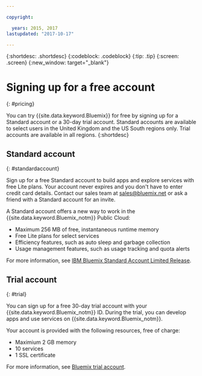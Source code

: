 ```yaml
---

copyright:

  years: 2015, 2017
lastupdated: "2017-10-17"

---
```


{:shortdesc: .shortdesc}
{:codeblock: .codeblock}
{:tip: .tip}
{:screen: .screen}
{:new_window: target="_blank"}

# Signing up for a free account
{: #pricing}

You can try {{site.data.keyword.Bluemix}} for free by signing up for a Standard account or a 30-day trial account. Standard accounts are available to select users in the United Kingdom and the US South regions only. Trial accounts are available in all regions. 
{:shortdesc}

## Standard account
{: #standardaccount}

Sign up for a free Standard account to build apps and explore services with free Lite plans. Your account never expires and 
you don't have to enter credit card details. Contact our sales team at sales@bluemix.net or ask a friend with a Standard account for an invite. 

A Standard account offers a new way to work in the {{site.data.keyword.Bluemix_notm}} Public Cloud:
  * Maximum 256 MB of free, instantaneous runtime memory
  * Free Lite plans for select services
  * Efficiency features, such as auto sleep and garbage collection
  * Usage management features, such as usage tracking and quota alerts

For more information, see [IBM Bluemix Standard Account Limited Release](/docs/pricing/standard_account.html#betaintro).

## Trial account
{: #trial}

You can sign up for a free 30-day trial account with your {{site.data.keyword.Bluemix_notm}} ID. During the trial, you can 
develop apps and use services on {{site.data.keyword.Bluemix_notm}}.

Your account is provided with the following resources, free of charge:
  * Maximium 2 GB memory
  * 10 services
  * 1 SSL certificate

For more information, see [Bluemix trial account](/docs/pricing/index.html#bmtrial).


